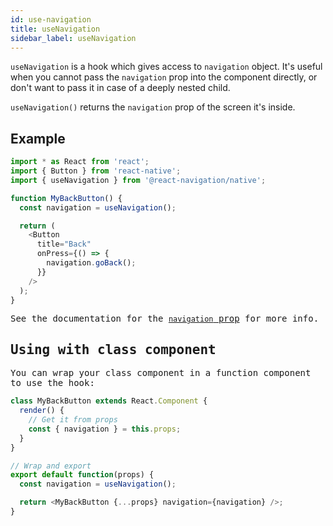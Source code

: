 ```yaml
---
id: use-navigation
title: useNavigation
sidebar_label: useNavigation
---
```


`useNavigation` is a hook which gives access to `navigation` object. It's useful when you cannot pass the `navigation` prop into the component directly, or don't want to pass it in case of a deeply nested child.

`useNavigation()` returns the `navigation` prop of the screen it's inside.

## Example

<samp id="use-navigation-example" />

```js
import * as React from 'react';
import { Button } from 'react-native';
import { useNavigation } from '@react-navigation/native';

function MyBackButton() {
  const navigation = useNavigation();

  return (
    <Button
      title="Back"
      onPress={() => {
        navigation.goBack();
      }}
    />
  );
}
```

See the documentation for the [`navigation` prop](navigation-prop.md) for more info.

## Using with class component

You can wrap your class component in a function component to use the hook:

```js
class MyBackButton extends React.Component {
  render() {
    // Get it from props
    const { navigation } = this.props;
  }
}

// Wrap and export
export default function(props) {
  const navigation = useNavigation();

  return <MyBackButton {...props} navigation={navigation} />;
}
```
